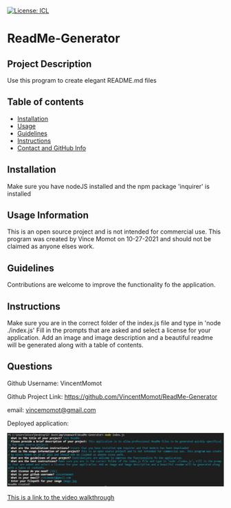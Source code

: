 [![License: ICL](https://img.shields.io/badge/License-ISC-blue.svg)](https://opensource.org/licenses/ISC)
# ReadMe-Generator
 
## Project Description
Use this program to create elegant README.md files


## Table of contents
* [Installation](#installation)
* [Usage](#usage)
* [Guidelines](#guidelines)
* [Instructions](#instructions)
* [Contact and GitHub Info](contact-and-github-info)

## Installation
<a name="i"></a>
Make sure you have nodeJS installed and the npm package 'inquirer' is installed

<a name="u"></a>
## Usage Information
This is an open source project and is not intended for commercial use.
This program was created by Vince Momot on 10-27-2021 and should not be claimed as anyone elses work.

<a name="g"></a>
## Guidelines
Contributions are welcome to improve the functionality fo the application.

## Instructions
Make sure you are in the correct folder of the index.js file and type in 'node ./index.js'
Fill in the prompts that are asked and select a license for your application. 
Add an image and image description and a beautiful readme will be generated along with a table of contents.

<a name="c"></a>
## Questions 

Github Username: VincentMomot 

Github Project Link: https://github.com/VincentMomot/ReadMe-Generator 
 
email: vincemomot@gmail.com

Deployed application:

![This is an image of the deployed application](assets/image.PNG)

[This is a link to the video walkthrough](https://youtu.be/yf8zwMTZ9HE)

